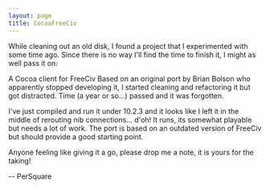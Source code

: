 ```yaml
---
layout: page
title: CocoaFreeCiv
---
```


While cleaning out an old disk, I found a project that I experimented with some time ago. Since there is no way I'll find the time to finish it, I might as well pass it on:

A Cocoa client for FreeCiv 
Based on an original port by Brian Bolson who apparently stopped developing it, I started cleaning and refactoring it but got distracted. Time (a year or so...) passed and it was forgotten.

I've just compiled and run it under 10.2.3 and it looks like I left it in the middle of rerouting nib connections... d'oh! It runs, its somewhat playable but needs a lot of work. The port is based on an outdated version of FreeCiv but should provide a good starting point.

Anyone feeling like giving it a go, please drop me a note, it is yours for the taking!

-- PerSquare

